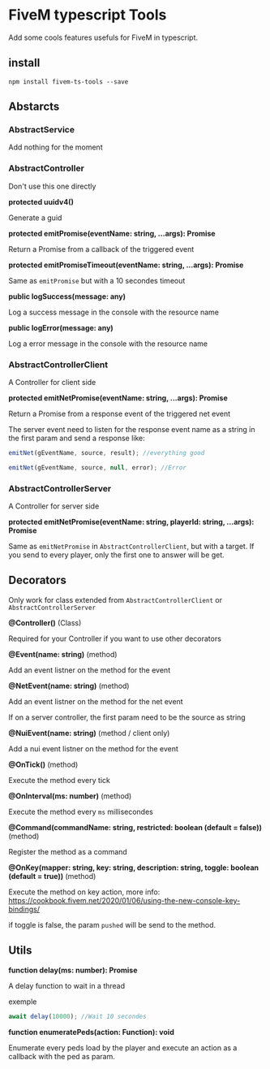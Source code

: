 # FiveM typescript Tools

Add some cools features usefuls for FiveM in typescript.

## install

```
npm install fivem-ts-tools --save
```

## Abstarcts

### AbstractService

Add nothing for the moment

### AbstractController

Don't use this one directly

**protected uuidv4()**

Generate a guid

**protected emitPromise(eventName: string, ...args): Promise<any>**

Return a Promise from a callback of the triggered event

**protected emitPromiseTimeout(eventName: string, ...args): Promise<any>**

Same as `emitPromise` but with a 10 secondes timeout

**public logSuccess(message: any)**

Log a success message in the console with the resource name

**public logError(message: any)**

Log a error message in the console with the resource name

### AbstractControllerClient

A Controller for client side

**protected emitNetPromise(eventName: string, ...args): Promise<any>**

Return a Promise from a response event of the triggered net event

The server event need to listen for the response event name as a string in the first param and send a response like:

```typescript
emitNet(gEventName, source, result); //everything good

emitNet(gEventName, source, null, error); //Error
```

### AbstractControllerServer 

A Controller for server side

**protected emitNetPromise(eventName: string, playerId: string, ...args): Promise<any>**

Same as `emitNetPromise` in `AbstractControllerClient`, but with a target. If you send to every player, only the first one to answer will be get.

## Decorators

Only work for class extended from `AbstractControllerClient` or `AbstractControllerServer`

**@Controller()** (Class)

Required for your Controller if you want to use other decorators 

**@Event(name: string)** (method)

Add an event listner on the method for the event

**@NetEvent(name: string)** (method)

Add an event listner on the method for the net event

If on a server controller, the first param need to be the source as string

**@NuiEvent(name: string)** (method / client only)

Add a nui event listner on the method for the event

**@OnTick()** (method)

Execute the method every tick

**@OnInterval(ms: number)** (method)

Execute the method every `ms` millisecondes

**@Command(commandName: string, restricted: boolean (default = false))** (method)

Register the method as a command

**@OnKey(mapper: string, key: string, description: string, toggle: boolean (default = true))** (method)

Execute the method on key action, more info: https://cookbook.fivem.net/2020/01/06/using-the-new-console-key-bindings/

if toggle is false, the param `pushed` will be send to the method.

## Utils

**function delay(ms: number): Promise<any>**

A delay function to wait in a thread

exemple
```ts
await delay(10000); //Wait 10 secondes
```

**function enumeratePeds(action: Function): void**

Enumerate every peds load by the player and execute an action as a callback with the ped as param.